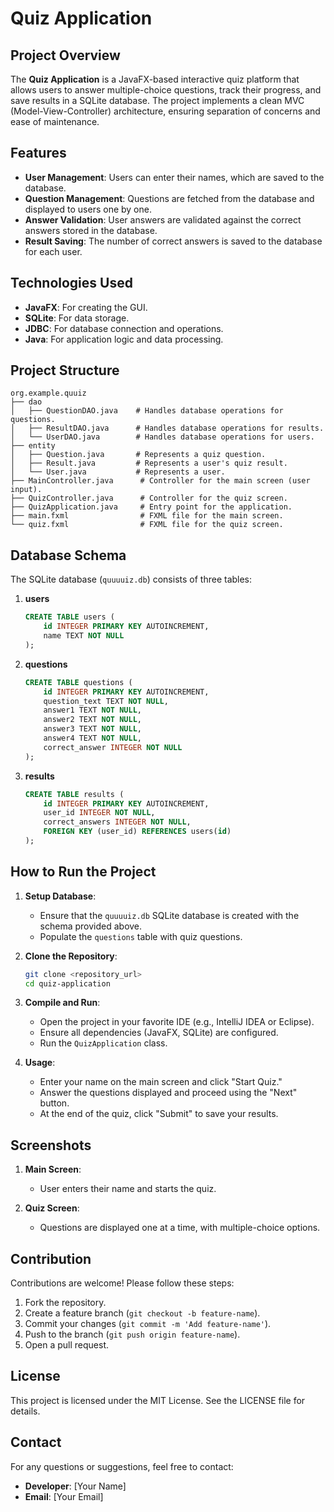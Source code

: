 # Quiz Application

## Project Overview
The **Quiz Application** is a JavaFX-based interactive quiz platform that allows users to answer multiple-choice questions, track their progress, and save results in a SQLite database. The project implements a clean MVC (Model-View-Controller) architecture, ensuring separation of concerns and ease of maintenance.

## Features
- **User Management**: Users can enter their names, which are saved to the database.
- **Question Management**: Questions are fetched from the database and displayed to users one by one.
- **Answer Validation**: User answers are validated against the correct answers stored in the database.
- **Result Saving**: The number of correct answers is saved to the database for each user.

## Technologies Used
- **JavaFX**: For creating the GUI.
- **SQLite**: For data storage.
- **JDBC**: For database connection and operations.
- **Java**: For application logic and data processing.

## Project Structure
```
org.example.quuiz
├── dao
│   ├── QuestionDAO.java    # Handles database operations for questions.
│   ├── ResultDAO.java      # Handles database operations for results.
│   └── UserDAO.java        # Handles database operations for users.
├── entity
│   ├── Question.java       # Represents a quiz question.
│   ├── Result.java         # Represents a user's quiz result.
│   └── User.java           # Represents a user.
├── MainController.java      # Controller for the main screen (user input).
├── QuizController.java      # Controller for the quiz screen.
├── QuizApplication.java     # Entry point for the application.
├── main.fxml                # FXML file for the main screen.
└── quiz.fxml                # FXML file for the quiz screen.
```

## Database Schema
The SQLite database (`quuuuiz.db`) consists of three tables:

1. **users**
   ```sql
   CREATE TABLE users (
       id INTEGER PRIMARY KEY AUTOINCREMENT,
       name TEXT NOT NULL
   );
   ```

2. **questions**
   ```sql
   CREATE TABLE questions (
       id INTEGER PRIMARY KEY AUTOINCREMENT,
       question_text TEXT NOT NULL,
       answer1 TEXT NOT NULL,
       answer2 TEXT NOT NULL,
       answer3 TEXT NOT NULL,
       answer4 TEXT NOT NULL,
       correct_answer INTEGER NOT NULL
   );
   ```

3. **results**
   ```sql
   CREATE TABLE results (
       id INTEGER PRIMARY KEY AUTOINCREMENT,
       user_id INTEGER NOT NULL,
       correct_answers INTEGER NOT NULL,
       FOREIGN KEY (user_id) REFERENCES users(id)
   );
   ```

## How to Run the Project

1. **Setup Database**:
   - Ensure that the `quuuuiz.db` SQLite database is created with the schema provided above.
   - Populate the `questions` table with quiz questions.

2. **Clone the Repository**:
   ```bash
   git clone <repository_url>
   cd quiz-application
   ```

3. **Compile and Run**:
   - Open the project in your favorite IDE (e.g., IntelliJ IDEA or Eclipse).
   - Ensure all dependencies (JavaFX, SQLite) are configured.
   - Run the `QuizApplication` class.

4. **Usage**:
   - Enter your name on the main screen and click "Start Quiz."
   - Answer the questions displayed and proceed using the "Next" button.
   - At the end of the quiz, click "Submit" to save your results.

## Screenshots
1. **Main Screen**:
   - User enters their name and starts the quiz.

2. **Quiz Screen**:
   - Questions are displayed one at a time, with multiple-choice options.

## Contribution
Contributions are welcome! Please follow these steps:
1. Fork the repository.
2. Create a feature branch (`git checkout -b feature-name`).
3. Commit your changes (`git commit -m 'Add feature-name'`).
4. Push to the branch (`git push origin feature-name`).
5. Open a pull request.

## License
This project is licensed under the MIT License. See the LICENSE file for details.

## Contact
For any questions or suggestions, feel free to contact:
- **Developer**: [Your Name]
- **Email**: [Your Email]

